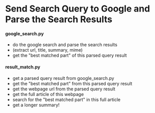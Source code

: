 # Send Search Query to Google and Parse the Search Results

#### google_search.py
- do the google search and parse the search results
- (extract url, title, summary, mime)
- get the "best matched part" of this parsed query result

#### result_match.py
- get a parsed query result from google_search.py
- get the "best matched part" from this parsed query result
- get the webpage url from the parsed query result
- get the full article of this webpage
- search for the "best matched part" in this full article
- get a longer summary!
